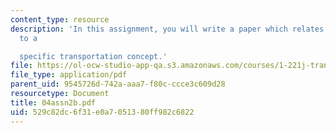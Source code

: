 ```yaml
---
content_type: resource
description: 'In this assignment, you will write a paper which relates these key points
  to a

  specific transportation concept.'
file: https://ol-ocw-studio-app-qa.s3.amazonaws.com/courses/1-221j-transportation-systems-fall-2004/529c82dc6f31e0a7051380ff982c6822_04assn2b.pdf
file_type: application/pdf
parent_uid: 9545726d-742a-aaa7-f80c-ccce3c609d28
resourcetype: Document
title: 04assn2b.pdf
uid: 529c82dc-6f31-e0a7-0513-80ff982c6822
---
```

